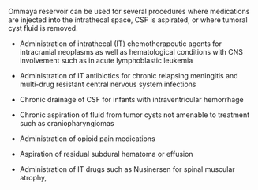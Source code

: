 Ommaya reservoir can be used for several procedures where medications are injected into the intrathecal space, CSF is aspirated, or where tumoral cyst fluid is removed.

- Administration of intrathecal (IT) chemotherapeutic agents for intracranial neoplasms as well as hematological conditions with CNS involvement such as in acute lymphoblastic leukemia

- Administration of IT antibiotics for chronic relapsing meningitis and multi-drug resistant central nervous system infections

- Chronic drainage of CSF for infants with intraventricular hemorrhage

- Chronic aspiration of fluid from tumor cysts not amenable to treatment such as craniopharyngiomas

- Administration of opioid pain medications

- Aspiration of residual subdural hematoma or effusion

- Administration of IT drugs such as Nusinersen for spinal muscular atrophy,